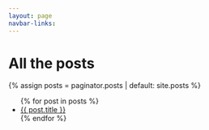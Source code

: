 ```yaml
---
layout: page
navbar-links:
---
```


<html>
  <head>
    <meta charset="utf-8"/>
    <title>All posts</title>
  </head>
  <body>
    <h1>All the posts</h1>
    <p>
    {% assign posts = paginator.posts | default: site.posts %}
    <div class="posts-list">
      <ul>
      {% for post in posts %}
        <li>
          <a href="{{ post.url | relative_url }}">{{ post.title }}</a>
        </li>
      {% endfor %}
      </ul>
    </div>
    </p>
  </body>
</html>
